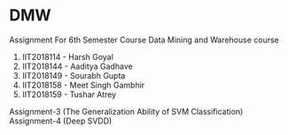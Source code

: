# DMW
Assignment For 6th Semester Course Data Mining and Warehouse course

1. IIT2018114 - Harsh Goyal  <br/>
2. IIT2018144 - Aaditya Gadhave <br/>
3. IIT2018149 - Sourabh Gupta <br/>
4. IIT2018158 - Meet Singh Gambhir <br/>
5. IIT2018159 - Tushar Atrey <br/>


Assignment-3 (The Generalization Ability of SVM Classification) <br/>
Assignment-4 (Deep SVDD) <br/>

